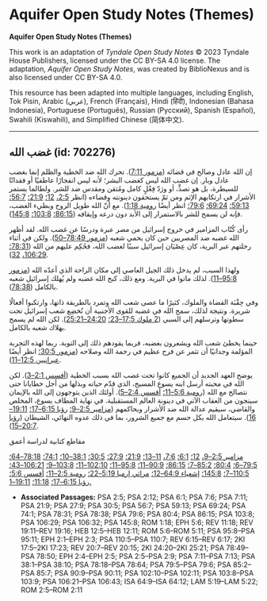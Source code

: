 # Aquifer Open Study Notes (Themes)

**Aquifer Open Study Notes (Themes)**

This work is an adaptation of *Tyndale Open Study Notes* © 2023 Tyndale House Publishers, licensed under the CC BY\-SA 4\.0 license. The adaptation, *Aquifer Open Study Notes*, was created by BiblioNexus and is also licensed under CC BY\-SA 4\.0\.

This resource has been adapted into multiple languages, including English, Tok Pisin, Arabic (عربي), French (Français), Hindi (हिंदी), Indonesian (Bahasa Indonesia), Portuguese (Português), Russian (Русский), Spanish (Español), Swahili (Kiswahili), and Simplified Chinese (简体中文).



--------------------------------

## غضب الله (id: 702276)

إن الله عادل وصالح في قضائه ([مزمور 7:11](https://ref.ly/Ps7:11)). تحرك الله ضد الخطية والظلم إنما بغضب عادل وبار. إن غضب الله ليس كغضب البشر؛ لأنه ليس انفجارًا عاطفيًا أو فقدانًا للسيطرة، بل هو تصدٍّ، أو ورَدّ فِعْلٍ كامل ومُتقن ومقدس ضد للشر. ولطالما يستمر الأشرار في ارتكابهم الإثم ومن ثمّ يستحقون دينونته وقضاءه (انظر [2:5،](https://ref.ly/Ps2:5) [12؛](https://ref.ly/Ps2:12) [21:9؛](https://ref.ly/Ps21:9) [56:7؛](https://ref.ly/Ps56:7) [59:13؛](https://ref.ly/Ps59:13) [69:24؛](https://ref.ly/Ps69:24) [79:6؛](https://ref.ly/Ps79:6) انظر أيضًا [رومية 1:18](https://ref.ly/Rom1:18)). مع أنّ الله طويل الروح وبطيء الغضب، فإنه لن يسمح للشر بالاستمرار إلى الأبد دون درعه وإيقافه ([86:15؛](https://ref.ly/Ps86:15) [103:8؛](https://ref.ly/Ps103:8) [145:8](https://ref.ly/Ps145:8)).

رأى كُتّاب المزامير في خروج إسرائيل من مصر عبرة ودرسًا عن غضب الله. لقد أظهر الله غضبه ضد المصريين حين كان يحمي شعبه ([مزمور 78:49–50](https://ref.ly/Ps78:49-Ps78:50)). ولكن في أثناء رحلتهم عبر البرية، كان عِصْيَان إسرائيل سببًا لغضب الله، فحُكِم عليهم من الله ([78:31؛](https://ref.ly/Ps78:31) [106:29،](https://ref.ly/Ps106:29) [32](https://ref.ly/Ps106:32)).

ولهذا السبب، لم يدخل ذلك الجيل العاصي إلى مكان الراحة الذي أعدّه الله ([مزمور 95:8–11](https://ref.ly/Ps95:8-Ps95:11)). لذلك ماتوا في البرية. ومع ذلك، كبح الله غضبه ولم يُهلك إسرائيل شعبه بالكامل ([78:38](https://ref.ly/Ps78:38)).

وفي حِقْبَة القضاة والملوك، كثيرًا ما عصى شعب الله وتمرد بالطريقة ذاتها، وارتكبوا أفعالًا شريرة. ونتيجة لذلك، سمح الله في غضبه للقوى الأجنبية أن تُخضِع شعب إسرائيل تحت سطوتها وترسلهم إلى السبي ([2 ملوك 17:5–23؛](https://ref.ly/2Kgs17:5-2Kgs17:23) [24:20–25:21](https://ref.ly/2Kgs24:20-2Kgs25:21)). لكن الله لم يسمح بهلاك شعبه بالكامل.

حينما يخطئ شعب الله ويشعرون بغضبه، فربما يقودهم ذلك إلى التوبة. ربما لهذه التجربة المؤلمة وجدانيًا أن تثمر عن فرح عظيم في رحمة الله وصلاحه ([مزمور 30:5؛](https://ref.ly/Ps30:5) انظر أيضًا [عبرانيين 12:5–11](https://ref.ly/Heb12:5-Heb12:11)).

يوضح العهد الجديد أن الجميع كانوا تحت غضب الله بسبب الخطية ([أفسس 2:1–3](https://ref.ly/Eph2:1-Eph2:3)). لكن الله في محبته أرسل ابنه يسوع المسيح، الذي قدّم حياته وبذلها من أجل خطايانا حتى نتصالح مع الله ([رومية 5:6–11؛](https://ref.ly/Rom5:6-Rom5:11) [أفسس 2:4–5](https://ref.ly/Eph2:4-Eph2:5)). أولئك الذين يتوجهون إلى الله بالإيمان سينجون من العقاب الآتي في دينونة العالم المستقبلية. في نهاية المطاف يسوع، المخلص والقاضي، سيقيم عدالة الله ضد الأشرار ويحاكمهم ([مزامير 2:5–9؛](https://ref.ly/Ps2:5-Ps2:9) [رؤيا 6:15–17؛](https://ref.ly/Rev6:15-Rev6:17) [19:11–16](https://ref.ly/Rev19:11-Rev19:16)). سيتعامل الله بكل حسم مع جميع الشرور، بما في ذلك عدوه النهائي، الشيطان ([رؤيا 20:7–15](https://ref.ly/Rev20:7-Rev20:15)).

مقاطع كتابية لدراسة أعمق

[مزامير 2:5–9،](https://ref.ly/Ps2:5-Ps2:9) [12؛](https://ref.ly/Ps2:12) [6:1؛](https://ref.ly/Ps6:1) [7:6،](https://ref.ly/Ps7:6) [11–13؛](https://ref.ly/Ps7:11-Ps7:13) [21:9؛](https://ref.ly/Ps21:9) [27:9؛](https://ref.ly/Ps27:9) [30:5؛](https://ref.ly/Ps30:5) [38:1–10؛](https://ref.ly/Ps38:1-Ps38:10) [74:1؛](https://ref.ly/Ps74:1) [78:18–64؛](https://ref.ly/Ps78:18-Ps78:64) [79:5–6؛](https://ref.ly/Ps79:5-Ps79:6) [80:4؛](https://ref.ly/Ps80:4) [85:2–7؛](https://ref.ly/Ps85:2-Ps85:7) [86:15؛](https://ref.ly/Ps86:15) [90:9–11؛](https://ref.ly/Ps90:9-Ps90:11) [95:8–11؛](https://ref.ly/Ps95:8-Ps95:11) [102:10–11؛](https://ref.ly/Ps102:10-Ps102:11) [103:8–9؛](https://ref.ly/Ps103:8-Ps103:9) [106:21–43؛](https://ref.ly/Ps106:21-Ps106:43) [110:5–7؛](https://ref.ly/Ps110:5-Ps110:7) [145:8؛](https://ref.ly/Ps145:8) [إشعياء 64:9–12؛](https://ref.ly/Isa64:9-Isa64:12) [مراثي إرميا 5:19–22؛](https://ref.ly/Lam5:19-Lam5:22) [رومية 2:5–11؛](https://ref.ly/Rom2:5-Rom2:11) [أفسس 5:6؛](https://ref.ly/Eph5:6) [رؤيا 6:15–17؛](https://ref.ly/Rev6:15-Rev6:17) [11:18؛](https://ref.ly/Rev11:18) [19:11–1\.](https://ref.ly/Rev19:11-Rev19:16)

* **Associated Passages:** PSA 2:5; PSA 2:12; PSA 6:1; PSA 7:6; PSA 7:11; PSA 21:9; PSA 27:9; PSA 30:5; PSA 56:7; PSA 59:13; PSA 69:24; PSA 74:1; PSA 78:31; PSA 78:38; PSA 79:6; PSA 80:4; PSA 86:15; PSA 103:8; PSA 106:29; PSA 106:32; PSA 145:8; ROM 1:18; EPH 5:6; REV 11:18; REV 19:11–REV 19:16; HEB 12:5–HEB 12:11; ROM 5:6–ROM 5:11; PSA 95:8–PSA 95:11; EPH 2:1–EPH 2:3; PSA 110:5–PSA 110:7; REV 6:15–REV 6:17; 2KI 17:5–2KI 17:23; REV 20:7–REV 20:15; 2KI 24:20–2KI 25:21; PSA 78:49–PSA 78:50; EPH 2:4–EPH 2:5; PSA 2:5–PSA 2:9; PSA 7:11–PSA 7:13; PSA 38:1–PSA 38:10; PSA 78:18–PSA 78:64; PSA 79:5–PSA 79:6; PSA 85:2–PSA 85:7; PSA 90:9–PSA 90:11; PSA 102:10–PSA 102:11; PSA 103:8–PSA 103:9; PSA 106:21–PSA 106:43; ISA 64:9–ISA 64:12; LAM 5:19–LAM 5:22; ROM 2:5–ROM 2:11

